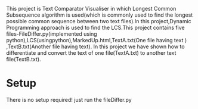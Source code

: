 This project is Text Comparator Visualiser in which Longest Common Subsequence algorithm is used(which is commonly used to find the longest possible common sequence between two text files).In this project,Dynamic Programming approach is used to find the LCS.This project contains five files-FileDiffer.py(implemented using python),LCS(usingpython),MarkedUp.html,TextA.txt(One file having text ) ,TextB.txt(Another file having text).
In this project we have shown how to differentiate and convert the text of one file(TextA.txt) to another text file(TextB.txt).
# Setup
There is no setup required! just run the fileDiffer.py

